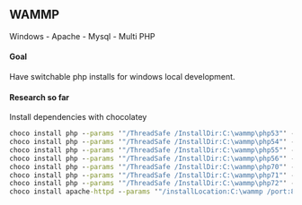 ## WAMMP 
Windows - Apache - Mysql - Multi PHP


#### Goal
Have switchable php installs for windows local development.






#### Research so far
Install dependencies with chocolatey
```cmd
choco install php --params '"/ThreadSafe /InstallDir:C:\wammp\php53"' --version 5.3.29 -my
choco install php --params '"/ThreadSafe /InstallDir:C:\wammp\php54"' --version 5.4.45 -my
choco install php --params '"/ThreadSafe /InstallDir:C:\wammp\php55"' --version 5.5.38 -my
choco install php --params '"/ThreadSafe /InstallDir:C:\wammp\php56"' --version 5.6.36 -my
choco install php --params '"/ThreadSafe /InstallDir:C:\wammp\php70"' --version 7.0.30 -my
choco install php --params '"/ThreadSafe /InstallDir:C:\wammp\php71"' --version 7.1.19 -my
choco install php --params '"/ThreadSafe /InstallDir:C:\wammp\php72"' --version 7.2.6 -my
choco install apache-httpd --params '"/installLocation:C:\wammp /port:80"' --version 2.4.33 -my
```

